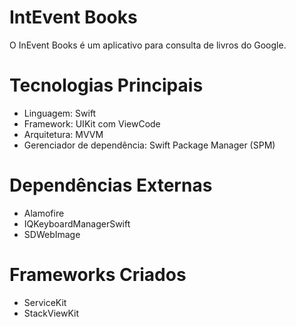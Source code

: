 # IntEvent Books
O InEvent Books é um aplicativo para consulta de livros do Google.
# Tecnologias Principais
* Linguagem: Swift
* Framework: UIKit com ViewCode
* Arquitetura: MVVM
* Gerenciador de dependência: Swift Package Manager (SPM)
# Dependências Externas
* Alamofire
* IQKeyboardManagerSwift
* SDWebImage
# Frameworks Criados
* ServiceKit
* StackViewKit
